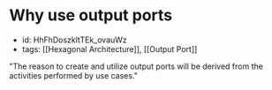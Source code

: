 # Why use output ports
* id: HhFhDoszkltTEk_ovauWz
* tags: [[Hexagonal Architecture]], [[Output Port]]

"The reason to create and utilize output ports will be derived from the activities performed by use cases."